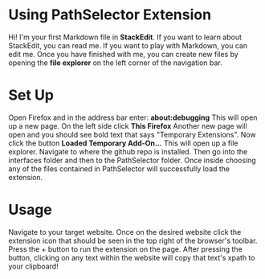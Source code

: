 ﻿# Using PathSelector Extension

Hi! I'm your first Markdown file in **StackEdit**. If you want to learn about StackEdit, you can read me. If you want to play with Markdown, you can edit me. Once you have finished with me, you can create new files by opening the **file explorer** on the left corner of the navigation bar.


# Set Up

Open Firefox and in the address bar enter:  **about:debugging**
This will open up a new page. On the left side click **This Firefox**
Another new page will open and you should see bold text that says "Temporary Extensions". Now click the button **Loaded Temporary Add-On...**
This will open up a file explorer. Navigate to where the github repo is installed. Then go into the interfaces folder and then to the PathSelector folder. Once inside choosing any of the files contained in PathSelector will successfully load the extension.

# Usage
Navigate to your target website. Once on the desired website click the extension icon that should be seen in the top right of the browser's toolbar. Press the + button to run the extension on the page. After pressing the button, clicking on any text within the website will copy that text's xpath to your clipboard!
